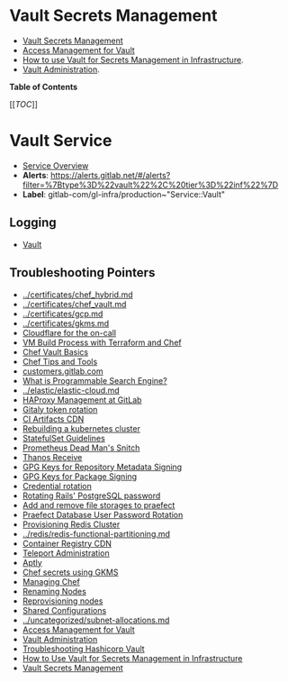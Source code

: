 # Vault Secrets Management

* [Vault Secrets Management](vault.md)
* [Access Management for Vault](access.md)
* [How to use Vault for Secrets Management in Infrastructure](usage.md).
* [Vault Administration](administration.md).

<!-- MARKER: do not edit this section directly. Edit services/service-catalog.yml then run scripts/generate-docs -->

**Table of Contents**

[[_TOC_]]

# Vault Service

* [Service Overview](https://dashboards.gitlab.net/d/vault-main/vault-overview)
* **Alerts**: <https://alerts.gitlab.net/#/alerts?filter=%7Btype%3D%22vault%22%2C%20tier%3D%22inf%22%7D>
* **Label**: gitlab-com/gl-infra/production~"Service::Vault"

## Logging

* [Vault](https://nonprod-log.gitlab.net/goto/331c9c10-21df-11ed-af31-918941b0065a)

## Troubleshooting Pointers

* [../certificates/chef_hybrid.md](../certificates/chef_hybrid.md)
* [../certificates/chef_vault.md](../certificates/chef_vault.md)
* [../certificates/gcp.md](../certificates/gcp.md)
* [../certificates/gkms.md](../certificates/gkms.md)
* [Cloudflare for the on-call](../cloudflare/oncall.md)
* [VM Build Process with Terraform and Chef](../config_management/chef-process-overview.md)
* [Chef Vault Basics](../config_management/chef-vault.md)
* [Chef Tips and Tools](../config_management/chef-workflow.md)
* [customers.gitlab.com](../customersdot/api-key-rotation.md)
* [What is Programmable Search Engine?](../docs.gitlab.com/programmableSearch.md)
* [../elastic/elastic-cloud.md](../elastic/elastic-cloud.md)
* [HAProxy Management at GitLab](../frontend/haproxy.md)
* [Gitaly token rotation](../gitaly/gitaly-token-rotation.md)
* [CI Artifacts CDN](../google-cloud-storage/artifacts-cdn.md)
* [Rebuilding a kubernetes cluster](../kube/k8s-cluster-rebuild.md)
* [StatefulSet Guidelines](../kube/sts-guidelines.md)
* [Prometheus Dead Man's Snitch](../monitoring/prometheus-snitch.md)
* [Thanos Receive](../monitoring/thanos-receive.md)
* [GPG Keys for Repository Metadata Signing](../packagecloud/manage-repository-metadata-signing-keys.md)
* [GPG Keys for Package Signing](../packaging/manage-package-signing-keys.md)
* [Credential rotation](../patroni/postgresql-role-credential-rotation.md)
* [Rotating Rails' PostgreSQL password](../patroni/rotating-rails-postgresql-password.md)
* [Add and remove file storages to praefect](../praefect/praefect-file-storages.md)
* [Praefect Database User Password Rotation](../praefect/praefect-password-rotation.md)
* [Provisioning Redis Cluster](../redis/provisioning-redis-cluster.md)
* [../redis/redis-functional-partitioning.md](../redis/redis-functional-partitioning.md)
* [Container Registry CDN](../registry/cdn.md)
* [Teleport Administration](../teleport/teleport_admin.md)
* [Aptly](../uncategorized/aptly.md)
* [Chef secrets using GKMS](../uncategorized/gkms-chef-secrets.md)
* [Managing Chef](../uncategorized/manage-chef.md)
* [Renaming Nodes](../uncategorized/rename-nodes.md)
* [Reprovisioning nodes](../uncategorized/reprovisioning-nodes.md)
* [Shared Configurations](../uncategorized/shared-configurations.md)
* [../uncategorized/subnet-allocations.md](../uncategorized/subnet-allocations.md)
* [Access Management for Vault](access.md)
* [Vault Administration](administration.md)
* [Troubleshooting Hashicorp Vault](troubleshooting.md)
* [How to Use Vault for Secrets Management in Infrastructure](usage.md)
* [Vault Secrets Management](vault.md)
<!-- END_MARKER -->
